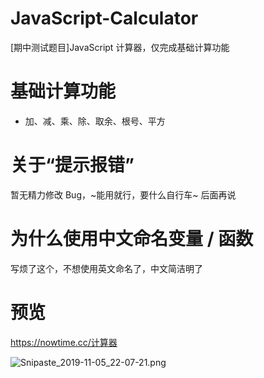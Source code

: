 # JavaScript-Calculator
[期中测试题目]JavaScript 计算器，仅完成基础计算功能

# 基础计算功能
- 加、减、乘、除、取余、根号、平方

# 关于“提示报错”
暂无精力修改 Bug，~能用就行，要什么自行车~ 后面再说


# 为什么使用中文命名变量 / 函数
写烦了这个，不想使用英文命名了，中文简洁明了

# 预览
https://nowtime.cc/计算器

![Snipaste_2019-11-05_22-07-21.png](https://i.loli.net/2019/11/05/5qpwlT4IBYE8zXJ.png)
